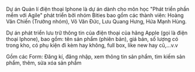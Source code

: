 Dự án Quản lí điện thoại Iphone là dự án dành cho môn học "Phát triển phần mềm với Agile" phát triển bởi nhóm Bities bao gồm các thành viên: Hoàng Văn Chiến (Trưởng nhóm), Võ Văn Đức, Lưu Quang Hưng, Hứa Mạnh Hùng.

Dự án phát triển lưu trữ thông tin của điện thoại của hãng Apple (gọi là điện thoại Iphone), bao gồm: tên sản phẩm (phiên bản), giá bán, số lượng có trong kho, có phụ kiện đi kèm hay không, full box, like new hay cũ,...v.v

Gồm các Form: Đăng kí, đăng nhập, xem thông tin sản phẩm, tìm kiếm sản phẩm, thêm, sửa xóa sản phẩm
